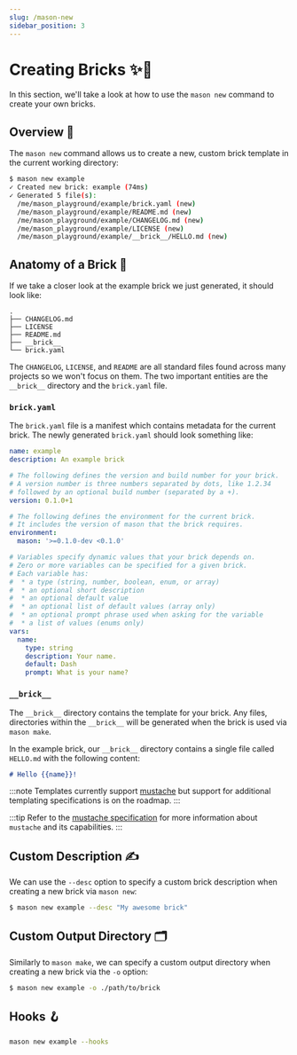 ```yaml
---
slug: /mason-new
sidebar_position: 3
---
```


# Creating Bricks ✨🧱

In this section, we'll take a look at how to use the `mason new` command to create your own bricks.

## Overview 🚀

The `mason new` command allows us to create a new, custom brick template in the current working directory:

```bash
$ mason new example
✓ Created new brick: example (74ms)
✓ Generated 5 file(s):
  /me/mason_playground/example/brick.yaml (new)
  /me/mason_playground/example/README.md (new)
  /me/mason_playground/example/CHANGELOG.md (new)
  /me/mason_playground/example/LICENSE (new)
  /me/mason_playground/example/__brick__/HELLO.md (new)
```

## Anatomy of a Brick 🧱

If we take a closer look at the example brick we just generated, it should look like:

```
.
├── CHANGELOG.md
├── LICENSE
├── README.md
├── __brick__
└── brick.yaml
```

The `CHANGELOG`, `LICENSE`, and `README` are all standard files found across many projects so we won't focus on them. The two important entities are the `__brick__` directory and the `brick.yaml` file.

### `brick.yaml`

The `brick.yaml` file is a manifest which contains metadata for the current brick. The newly generated `brick.yaml` should look something like:

```yaml
name: example
description: An example brick

# The following defines the version and build number for your brick.
# A version number is three numbers separated by dots, like 1.2.34
# followed by an optional build number (separated by a +).
version: 0.1.0+1

# The following defines the environment for the current brick.
# It includes the version of mason that the brick requires.
environment:
  mason: '>=0.1.0-dev <0.1.0'

# Variables specify dynamic values that your brick depends on.
# Zero or more variables can be specified for a given brick.
# Each variable has:
#  * a type (string, number, boolean, enum, or array)
#  * an optional short description
#  * an optional default value
#  * an optional list of default values (array only)
#  * an optional prompt phrase used when asking for the variable
#  * a list of values (enums only)
vars:
  name:
    type: string
    description: Your name.
    default: Dash
    prompt: What is your name?
```

### `__brick__`

The `__brick__` directory contains the template for your brick. Any files, directories within the `__brick__` will be generated when the brick is used via `mason make`.

In the example brick, our `__brick__` directory contains a single file called `HELLO.md` with the following content:

```md
# Hello {{name}}!
```

:::note
Templates currently support [mustache](https://mustache.github.io/) but support for additional templating specifications is on the roadmap.
:::

:::tip
Refer to the [mustache specification](https://mustache.github.io/mustache.5.html) for more information about `mustache` and its capabilities.
:::

## Custom Description ✍️

We can use the `--desc` option to specify a custom brick description when creating a new brick via `mason new`:

```bash
$ mason new example --desc "My awesome brick"
```

## Custom Output Directory 🗂

Similarly to `mason make`, we can specify a custom output directory when creating a new brick via the `-o` option:

```bash
$ mason new example -o ./path/to/brick
```

## Hooks 🪝

```bash
mason new example --hooks
```

